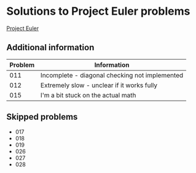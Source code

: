 # Solutions to Project Euler problems

[Project Euler](https://projecteuler.net/archives)

## Additional information

| Problem | Information                                    |
| ------- | ---------------------------------------------- |
| 011     | Incomplete - diagonal checking not implemented |
| 012     | Extremely slow - unclear if it works fully     |
| 015     | I'm a bit stuck on the actual math             |

## Skipped problems

- 017
- 018
- 019
- 026
- 027
- 028
